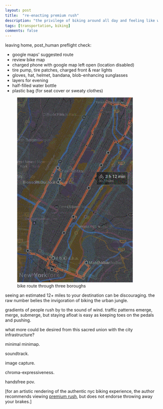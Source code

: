 ```yaml
---
layout: post
title:  "re-enacting premium rush"
description: "the privilege of biking around all day and feeling like we accomplished something"
tags: [transportation, biking]
comments: false
---
```


leaving home, post_human preflight check:

* google maps' suggested route
* review bike map
* charged phone with google map left open (location disabled)
* tire pump, tire patches, charged front & rear lights
* gloves, hat, helmet, bandana, blob-enhancing sunglasses
* layers for evening
* half-filled water bottle
* plastic bag (for seat cover or sweaty clothes)

<figure>
	<img src="/images/posts/bikeride_20151011.png" alt="">
	<figcaption>bike route through three boroughs</figcaption>
</figure>

seeing an estimated 12+ miles to your destination can be discouraging. the raw number belies the invigoration of biking the urban jungle.

gradients of people rush by to the sound of wind. traffic patterns emerge, merge, submerge, but staying afloat is easy as keeping toes on the pedals and pushing.

what more could be desired from this sacred union with the city infrastructure? 

minimal minimap.

soundtrack.

image capture.

chroma-expressiveness.

handsfree pov.

[for an artistic rendering of the authentic nyc biking experience, the author recommends viewing [premium rush](http://www.imdb.com/title/tt1547234/), but does not endorse throwing away your brakes.]